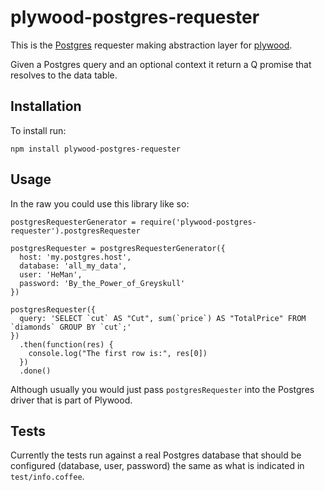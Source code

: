 # plywood-postgres-requester

This is the [Postgres](https://www.postgres.com/) requester making abstraction layer for [plywood](https://github.com/implydata/plywood).

Given a Postgres query and an optional context it return a Q promise that resolves to the data table.

## Installation

To install run:

```
npm install plywood-postgres-requester
```

## Usage

In the raw you could use this library like so:

```
postgresRequesterGenerator = require('plywood-postgres-requester').postgresRequester

postgresRequester = postgresRequesterGenerator({
  host: 'my.postgres.host',
  database: 'all_my_data',
  user: 'HeMan',
  password: 'By_the_Power_of_Greyskull'
})

postgresRequester({
  query: 'SELECT `cut` AS "Cut", sum(`price`) AS "TotalPrice" FROM `diamonds` GROUP BY `cut`;'
})
  .then(function(res) {
    console.log("The first row is:", res[0])
  })
  .done()
```

Although usually you would just pass `postgresRequester` into the Postgres driver that is part of Plywood.

## Tests

Currently the tests run against a real Postgres database that should be configured (database, user, password) the same as
what is indicated in `test/info.coffee`.
